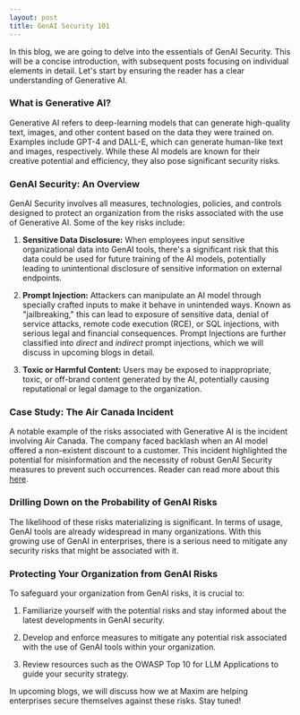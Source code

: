```yaml
---
layout: post
title: GenAI Security 101
---
```


In this blog, we are going to delve into the essentials of GenAI Security. This will be a concise introduction, with subsequent posts focusing on individual elements in detail. Let's start by ensuring the reader has a clear understanding of Generative AI.

### What is Generative AI?

Generative AI refers to deep-learning models that can generate high-quality text, images, and other content based on the data they were trained on. Examples include GPT-4 and DALL-E, which can generate human-like text and images, respectively. While these AI models are known for their creative potential and efficiency, they also pose significant security risks.

### GenAI Security: An Overview

GenAI Security involves all measures, technologies, policies, and controls designed to protect an organization from the risks associated with the use of Generative AI. Some of the key risks include:

1. **Sensitive Data Disclosure:** When employees input sensitive organizational data into GenAI tools, there's a significant risk that this data could be used for future training of the AI models, potentially leading to unintentional disclosure of sensitive information on external endpoints.

2. **Prompt Injection:** Attackers can manipulate an AI model through specially crafted inputs to make it behave in unintended ways. Known as "jailbreaking," this can lead to exposure of sensitive data, denial of service attacks, remote code execution (RCE), or SQL injections, with serious legal and financial consequences. Prompt Injections are further classified into _direct_ and _indirect_ prompt injections, which we will discuss in upcoming blogs in detail.

3. **Toxic or Harmful Content:** Users may be exposed to inappropriate, toxic, or off-brand content generated by the AI, potentially causing reputational or legal damage to the organization.

### Case Study: The Air Canada Incident

A notable example of the risks associated with Generative AI is the incident involving Air Canada. The company faced backlash when an AI model offered a non-existent discount to a customer. This incident highlighted the potential for misinformation and the necessity of robust GenAI Security measures to prevent such occurrences. Reader can read more about this [here](https://www.bbc.com/travel/article/20240222-air-canada-chatbot-misinformation-what-travellers-should-know).

### Drilling Down on the Probability of GenAI Risks

The likelihood of these risks materializing is significant. In terms of usage, GenAI tools are already widespread in many organizations. With this growing use of GenAI in enterprises, there is a serious need to mitigate any security risks that might be associated with it.

### Protecting Your Organization from GenAI Risks

To safeguard your organization from GenAI risks, it is crucial to:

1. Familiarize yourself with the potential risks and stay informed about the latest developments in GenAI security.
   
2. Develop and enforce measures to mitigate any potential risk associated with the use of GenAI tools within your organization.

3. Review resources such as the OWASP Top 10 for LLM Applications to guide your security strategy.


In upcoming blogs, we will discuss how we at Maxim are helping enterprises secure themselves against these risks. Stay tuned!